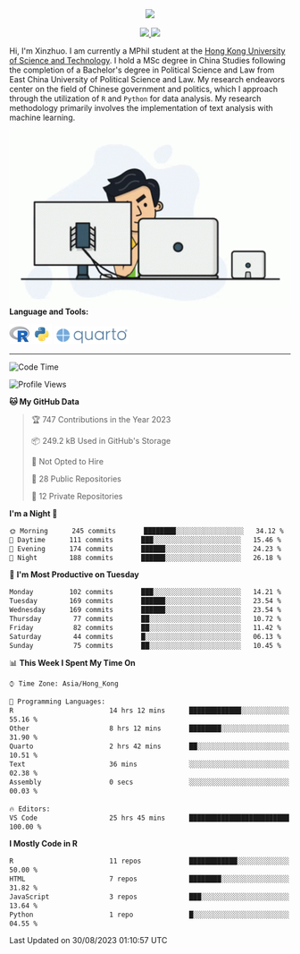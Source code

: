 <div align='center'>
<img src='https://readme-typing-svg.herokuapp.com?font=Lora&color=4d3900&center=true&lines=HKUST+Mphil+in+SOSC;Focus+on+China;Code+for+PoliSci'/>
</div>

<p align='center'>
 <a href='https://www.linkedin.com/in/xinzhuo-huang-5161011ba/' target='_blank'>
        <img src='https://img.shields.io/badge/linkedin%20-%230077B5.svg?&style=for-the-badge&logo=linkedin&logoColor=white'/>
    </a>
 <a href='https://twitter.com/HsinchoH' target='_blank'>
        <img src='https://img.shields.io/badge/Twitter-1DA1F2?style=for-the-badge&logo=twitter&logoColor=white'/>
    </a>
    </p>
    
Hi, I'm Xinzhuo. I am currently a MPhil student at the [Hong Kong University of Science and Technology](https://sosc.hkust.edu.hk/node/613). I hold a MSc degree in China Studies following the completion of a Bachelor's degree in Political Science and Law from East China University of Political Science and Law. My research endeavors center on the field of Chinese government and politics, which I approach through the utilization of `R` and `Python` for data analysis. My research methodology primarily involves the implementation of text analysis with machine learning.




<img align='right' src="https://github.com/xinzhuohkust/xinzhuohkust/blob/main/programmer.gif" width="590">



**Language and Tools:**  

<code><img height="36" src="https://raw.githubusercontent.com/github/explore/80688e429a7d4ef2fca1e82350fe8e3517d3494d/topics/r/r.png"></code>
<code><img height="36" src="https://raw.githubusercontent.com/github/explore/80688e429a7d4ef2fca1e82350fe8e3517d3494d/topics/python/python.png"></code>
<code><img height="32" src="https://github.com/quarto-dev/quarto-r/blob/main/man/figures/quarto.png"></code>

---
<!--START_SECTION:waka-->
![Code Time](http://img.shields.io/badge/Code%20Time-864%20hrs%2057%20mins-blue)

![Profile Views](http://img.shields.io/badge/Profile%20Views-2-blue)

**🐱 My GitHub Data** 

> 🏆 747 Contributions in the Year 2023
 > 
> 📦 249.2 kB Used in GitHub's Storage 
 > 
> 🚫 Not Opted to Hire
 > 
> 📜 28 Public Repositories 
 > 
> 🔑 12 Private Repositories  
 > 
**I'm a Night 🦉** 

```text
🌞 Morning      245 commits       ████████░░░░░░░░░░░░░░░░░   34.12 % 
🌆 Daytime      111 commits       ███░░░░░░░░░░░░░░░░░░░░░░   15.46 % 
🌃 Evening      174 commits       ██████░░░░░░░░░░░░░░░░░░░   24.23 % 
🌙 Night        188 commits       ██████░░░░░░░░░░░░░░░░░░░   26.18 % 

```
📅 **I'm Most Productive on Tuesday** 

```text
Monday         102 commits       ███░░░░░░░░░░░░░░░░░░░░░░   14.21 % 
Tuesday        169 commits       ██████░░░░░░░░░░░░░░░░░░░   23.54 % 
Wednesday      169 commits       ██████░░░░░░░░░░░░░░░░░░░   23.54 % 
Thursday        77 commits       ██░░░░░░░░░░░░░░░░░░░░░░░   10.72 % 
Friday          82 commits       ██░░░░░░░░░░░░░░░░░░░░░░░   11.42 % 
Saturday        44 commits       █░░░░░░░░░░░░░░░░░░░░░░░░   06.13 % 
Sunday          75 commits       ██░░░░░░░░░░░░░░░░░░░░░░░   10.45 % 

```


📊 **This Week I Spent My Time On** 

```text
⌚︎ Time Zone: Asia/Hong_Kong

💬 Programming Languages: 
R                        14 hrs 12 mins      █████████████░░░░░░░░░░░░   55.16 % 
Other                    8 hrs 12 mins       ████████░░░░░░░░░░░░░░░░░   31.90 % 
Quarto                   2 hrs 42 mins       ██░░░░░░░░░░░░░░░░░░░░░░░   10.51 % 
Text                     36 mins             ░░░░░░░░░░░░░░░░░░░░░░░░░   02.38 % 
Assembly                 0 secs              ░░░░░░░░░░░░░░░░░░░░░░░░░   00.03 % 

🔥 Editors: 
VS Code                  25 hrs 45 mins      █████████████████████████   100.00 % 

```

**I Mostly Code in R** 

```text
R                        11 repos            ████████████░░░░░░░░░░░░░   50.00 % 
HTML                     7 repos             ████████░░░░░░░░░░░░░░░░░   31.82 % 
JavaScript               3 repos             ███░░░░░░░░░░░░░░░░░░░░░░   13.64 % 
Python                   1 repo              █░░░░░░░░░░░░░░░░░░░░░░░░   04.55 % 

```



 Last Updated on 30/08/2023 01:10:57 UTC
<!--END_SECTION:waka-->
    
    
    
    
    
    
    
    
